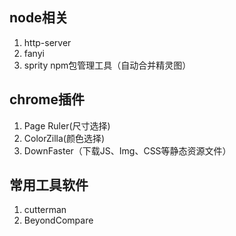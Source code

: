 ## node相关
1. http-server
2. fanyi
3. sprity  npm包管理工具（自动合并精灵图） 

## chrome插件
1. Page Ruler(尺寸选择) 
2. ColorZilla(颜色选择)
3. DownFaster（下载JS、Img、CSS等静态资源文件）


## 常用工具软件
1. cutterman
2. BeyondCompare
